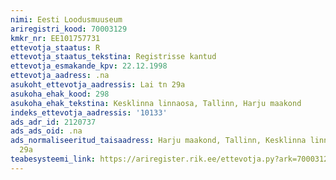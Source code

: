 ```yaml
---
nimi: Eesti Loodusmuuseum
ariregistri_kood: 70003129
kmkr_nr: EE101757731
ettevotja_staatus: R
ettevotja_staatus_tekstina: Registrisse kantud
ettevotja_esmakande_kpv: 22.12.1998
ettevotja_aadress: .na
asukoht_ettevotja_aadressis: Lai tn 29a
asukoha_ehak_kood: 298
asukoha_ehak_tekstina: Kesklinna linnaosa, Tallinn, Harju maakond
indeks_ettevotja_aadressis: '10133'
ads_adr_id: 2120737
ads_ads_oid: .na
ads_normaliseeritud_taisaadress: Harju maakond, Tallinn, Kesklinna linnaosa, Lai tn
  29a
teabesysteemi_link: https://ariregister.rik.ee/ettevotja.py?ark=70003129&ref=rekvisiidid
---
```

